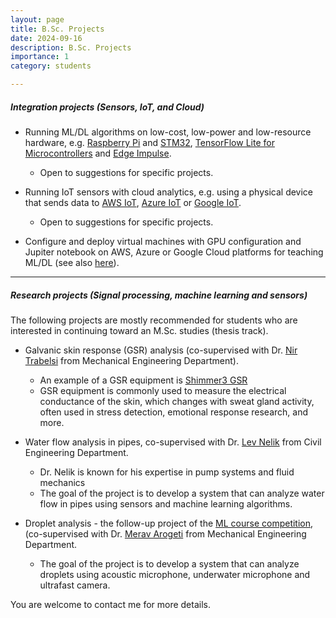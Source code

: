```yaml
---
layout: page
title: B.Sc. Projects
date: 2024-09-16
description: B.Sc. Projects
importance: 1
category: students

---
```


##### Integration projects (Sensors, IoT, and Cloud)

* Running ML/DL algorithms on low-cost, low-power and low-resource hardware, e.g. [Raspberry Pi](https://ai.google.dev/edge/litert/microcontrollers/python) and [STM32](https://www.st.com/content/dam/AME/2020/sensors-embedded-tech-ve-2020/mdg-demo/STM32CubeAI_product_overview.pdf), [TensorFlow Lite for Microcontrollers](https://www.tensorflow.org/lite/microcontrollers) and [Edge Impulse](https://www.edgeimpulse.com/).
  * Open to suggestions for specific projects.

* Running IoT sensors with cloud analytics, e.g. using a physical device that sends data to [AWS IoT](https://aws.amazon.com/iot/), [Azure IoT](https://azure.microsoft.com/en-us/solutions/iot) or [Google IoT](https://cloud.google.com/architecture/connected-devices/iot-platform-product-architecture).
  * Open to suggestions for specific projects.

* Configure and deploy virtual machines with GPU configuration and Jupiter notebook on AWS, Azure or Google Cloud platforms for teaching ML/DL (see also [here](/blog/2024/virtual/)).

---

##### Research projects (Signal processing, machine learning and sensors)
The following projects are mostly recommended for students who are interested in continuing toward an M.Sc. studies (thesis track).

* Galvanic skin response (GSR) analysis (co-supervised with Dr. [Nir Trabelsi](https://www.facebook.com/photo.php?fbid=2807768889257381&id=145856082115355&set=a.145856878781942) from Mechanical Engineering Department). 
  * An example of a GSR equipment is [Shimmer3 GSR](https://shimmersensing.com/product/shimmer3-gsr-unit/)
  * GSR equipment is commonly used to measure the electrical conductance of the skin, which changes with sweat gland activity, often used in stress detection, emotional response research, and more.

* Water flow analysis in pipes, co-supervised with Dr. [Lev Nelik](https://www.pumpsandsystems.com/author/lev-nelik) from Civil Engineering Department. 
  * Dr. Nelik is known for his expertise in pump systems and fluid mechanics
  * The goal of the project is to develop a system that can analyze water flow in pipes using sensors and machine learning algorithms.

* Droplet analysis - the follow-up project of the [ML course competition](https://www.kaggle.com/t/6969e148f04c49de9a54b7c0f16cf8cd),  (co-supervised with Dr. [Merav Arogeti](https://en.sce.ac.il/faculty/merav_arogeti) from Mechanical Engineering Department.
  * The goal of the project is to develop a system that can analyze droplets using acoustic microphone, underwater microphone and ultrafast camera.


You are welcome to contact me for more details.
